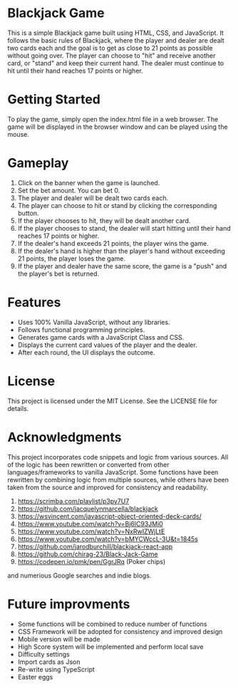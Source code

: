 
# Blackjack Game

This is a simple Blackjack game built using HTML, CSS, and JavaScript. It follows the basic rules of Blackjack, where the player and dealer are dealt two cards each and the goal is to get as close to 21 points as possible without going over. The player can choose to "hit" and receive another card, or "stand" and keep their current hand. The dealer must continue to hit until their hand reaches 17 points or higher.

# Getting Started

To play the game, simply open the index.html file in a web browser. The game will be displayed in the browser window and can be played using the mouse.

# Gameplay

1. Click on the banner when the game is launched. 
2. Set the bet amount. You can bet 0.
3. The player and dealer will be dealt two cards each.
4. The player can choose to hit or stand by clicking the corresponding button.
5. If the player chooses to hit, they will be dealt another card.
6. If the player chooses to stand, the dealer will start hitting until their hand reaches 17 points or higher.
7. If the dealer's hand exceeds 21 points, the player wins the game.
8. If the dealer's hand is higher than the player's hand without exceeding 21 points, the player loses the game.
9. If the player and dealer have the same score, the game is a "push" and the player's bet is returned.


# Features

* Uses 100% Vanilla JavaScript, without any libraries.
 *   Follows functional programming principles.
  *  Generates game cards with a JavaScript Class and CSS.
  *  Displays the current card values of the player and the dealer.
  *  After each round, the UI displays the outcome.

# License
This project is licensed under the MIT License. See the LICENSE file for details.


# Acknowledgments

This project incorporates code snippets and logic from various sources. All of the logic has been rewritten or converted from other languages/frameworks to vanilla JavaScript. Some functions have been rewritten by combining logic from multiple sources, while others have been taken from the source and improved for consistency and readability.

1. https://scrimba.com/playlist/p3py7U7
2. https://github.com/jacquelynmarcella/blackjack
3. https://wsvincent.com/javascript-object-oriented-deck-cards/
4. https://www.youtube.com/watch?v=Bj6lC93JMi0
5. https://www.youtube.com/watch?v=NxRwIZWjLtE
6. https://www.youtube.com/watch?v=bMYCWccL-3U&t=1845s
7. https://github.com/jarodburchill/blackjack-react-app
8. https://github.com/chirag-23/Black-Jack-Game
9. https://codepen.io/pmk/pen/GgrJRq (Poker chips)

and numerious Google searches and indie blogs.

# Future improvments
 
* Some functions will be combined to reduce number of functions 
* CSS Framework will be adopted for consistency and improved design
* Mobile version will be made
* High Score system will be implemented and perform local save
* Difficulty settings
* Import cards as Json
* Re-write using TypeScript
* Easter eggs
